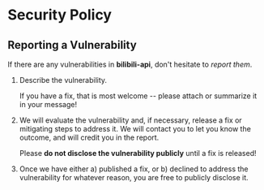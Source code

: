 # Security Policy

## Reporting a Vulnerability

If there are any vulnerabilities in **bilibili-api**, don't hesitate to _report them_.

1. Describe the vulnerability.

   If you have a fix, that is most welcome -- please attach or summarize it in your message!

2. We will evaluate the vulnerability and, if necessary, release a fix or mitigating steps to address it. We will contact you to let you know the outcome, and will credit you in the report.

   Please **do not disclose the vulnerability publicly** until a fix is released!

3. Once we have either a) published a fix, or b) declined to address the vulnerability for whatever reason, you are free to publicly disclose it.
